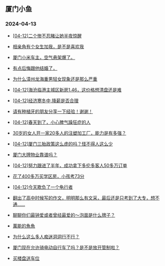 ## 厦门小鱼 
### 2024-04-13

+ [[04-12]二个惨不忍睹让她半夜惊醒](http://bbs.xmfish.com/read-htm-tid-18174634.html)

+ [相亲角有个女生加我，是不是喜欢我](http://bbs.xmfish.com/read-htm-tid-18174734.html)

+ [厦门小米车主，空气悬架爆了。](http://bbs.xmfish.com/read-htm-tid-18174702.html)

+ [有点后悔跟他结婚了，](http://bbs.xmfish.com/read-htm-tid-18174599.html)

+ [为什么漳州龙海重男轻女现象还是那么严重](http://bbs.xmfish.com/read-htm-tid-18174808.html)

+ [[04-12]海沧临港主城区新房1.46，这价格想清盘还是难](http://bbs.xmfish.com/read-htm-tid-18174691.html)

+ [[04-12]经济寒冬中,降薪是否合理](http://bbs.xmfish.com/read-htm-tid-18174742.html)

+ [请有种植牙的朋友分享一下经验！谢谢！](http://bbs.xmfish.com/read-htm-tid-18174767.html)

+ [[04-12]春天到了，小心脾气躁狂症的人](http://bbs.xmfish.com/read-htm-tid-18174845.html)

+ [30岁的女人开一家20多人的注塑加工厂，能力是有多强？](http://bbs.xmfish.com/read-htm-tid-18174609.html)

+ [[04-12]厦门三胎政策这么虚的吗？怪不得人这么少](http://bbs.xmfish.com/read-htm-tid-18174722.html)

+ [厦门大牌物业靠谱吗？](http://bbs.xmfish.com/read-htm-tid-18174660.html)

+ [[04-12]努力跟进了半年，成功拿下多伦多客人50多万订单](http://bbs.xmfish.com/read-htm-tid-18174941.html)

+ [花了400多万买学区房，小孩考73分](http://bbs.xmfish.com/read-htm-tid-18175022.html)

+ [[04-12]今天欺负了一个龟行者](http://bbs.xmfish.com/read-htm-tid-18174890.html)

+ [翻出了高中时候写的作文，明明那么有文采，最后还是只考到了大专，想不通……](http://bbs.xmfish.com/read-htm-tid-18174912.html)

+ [聊聊你们最钟爱或者曾经最爱的～泡面是什么牌子？](http://bbs.xmfish.com/read-htm-tid-18174864.html)

+ [萬能的魚魚](http://bbs.xmfish.com/read-htm-tid-18174844.html)

+ [为什么这么多人痴迷洞洞行不行？](http://bbs.xmfish.com/read-htm-tid-18175057.html)

+ [厦门现在允许骑电动自行车了吗？是不是放开管制啦？](http://bbs.xmfish.com/read-htm-tid-18174840.html)

+ [买楼盘送车位](http://bbs.xmfish.com/read-htm-tid-18174857.html)

